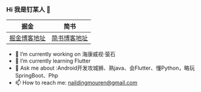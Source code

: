 ### Hi 我是钉某人 👋
|掘金|简书|
|---|---|
|[掘金博客地址](https://juejin.cn/user/2999123453685943)|[简书博客地址](https://www.jianshu.com/u/4abd568623a2)|

- 🔭 I’m currently working on 海康威视·萤石
- 🌱 I’m currently learning Flutter
- 💬 Ask me about :Android开发攻城狮、熟java、会Flutter、懂Python，略玩SpringBoot、Php
- 📫 How to reach me: naildingmouren@gmail.com

<!--
**DingMouRen/DingMouRen** is a ✨ _special_ ✨ repository because its `README.md` (this file) appears on your GitHub profile.

Here are some ideas to get you started:

- 🔭 I’m currently working on ...
- 🌱 I’m currently learning ...
- 👯 I’m looking to collaborate on ...
- 🤔 I’m looking for help with ...
- 💬 Ask me about ...
- 📫 How to reach me: ...
- 😄 Pronouns: ...
- ⚡ Fun fact: ...
-->
